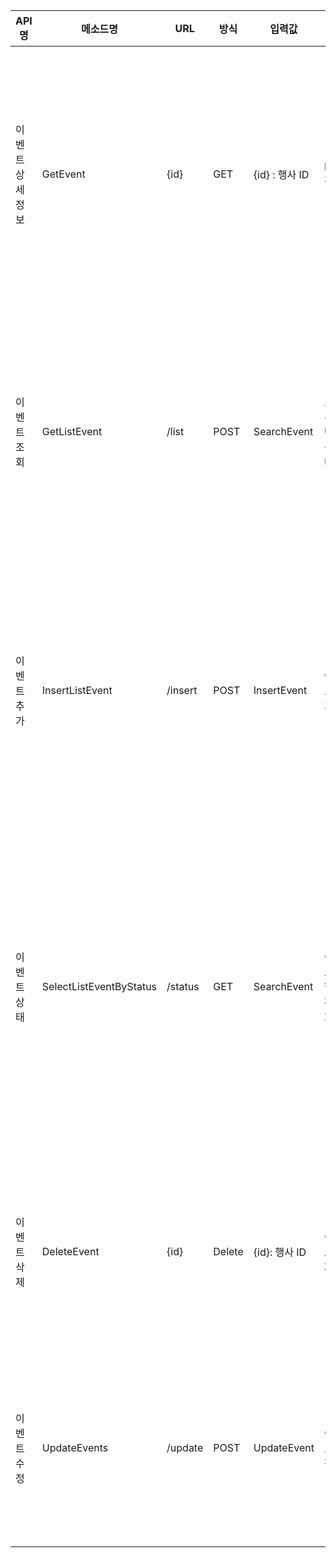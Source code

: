 | API명 | 메소드명 | URL | 방식  | 입력값 | 응답값 | 설명  |
| --- | --- | --- | --- | --- | --- | --- |
| 이벤트 상세 정보 | GetEvent | {id} | GET | {id} : 행사 ID | Event 객체 | 행사 ID를 이용하여 행사내용을 가져온다 |
| 이벤트 조회 | GetListEvent | /list | POST | SearchEvent | 조회된 이벤트 상세내용 | 제목, 시작일자, 상태로 이벤트 목록을 조회 |
| 이벤트 추가 | InsertListEvent | /insert | POST | InsertEvent | 이벤트 추가 | 추가할 값들을 입력하여 이벤트를 추가함 |
| 이벤트 상태 | SelectListEventByStatus | /status | GET | SearchEvent | 이벤트 진행상황 조회 | 시작일과 종료일을 기준으로 이벤트의 상태를 나타냄 |
| 이벤트 삭제 | DeleteEvent | {id} | Delete | {id}: 행사 ID | 이벤트 삭제 | id를 기준으로 이벤트를 삭제함 |
| 이벤트 수정 | UpdateEvents | /update | POST | UpdateEvent | 이벤트 수정 | id를 기준으로 이벤트를 수정함 |